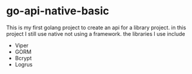 # go-api-native-basic

This is my first golang project to create an api for a library project. in this project I still use native not using a framework. the libraries I use include
- Viper
- GORM
- Bcrypt
- Logrus


